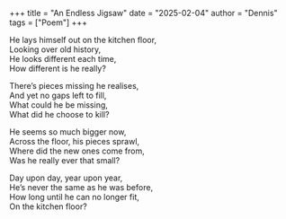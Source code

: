 +++
title = "An Endless Jigsaw"
date = "2025-02-04"
author = "Dennis"
tags = ["Poem"]
+++

He lays himself out on the kitchen floor, <br>
Looking over old history, <br>
He looks different each time, <br>
How different is he really?

There’s pieces missing he realises, <br>
And yet no gaps left to fill, <br>
What could he be missing, <br>
What did he choose to kill?

He seems so much bigger now, <br>
Across the floor, his pieces sprawl, <br>
Where did the new ones come from, <br>
Was he really ever that small?

Day upon day, year upon year, <br>
He’s never the same as he was before, <br>
How long until he can no longer fit, <br>
On the kitchen floor?